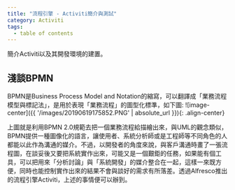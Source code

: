 ```yaml
---
title: "流程引擎 - Activiti簡介與測試"
category: Activiti
tags:
  - table of contents
---
```


簡介Activiti以及其開發環境的建置。

##  淺談BPMN
BPMN是Business Process Model and Notation的縮寫，可以翻譯成「業務流程模型與標記法」，是用於表現「業務流程」的圖型化標準，如下圖:
![image-center]({{ '/images/20190619175852.PNG' | absolute_url }}){: .align-center}

上圖就是利用BPMN 2.0規範去把一個業務流程給描繪出來，與UML的觀念類似，BPMN提供一種圖像化的語言，讓使用者、系統分析師或是工程師等不同角色的人都能以此作為溝通的媒介。不過，以開發者的角度來說，與客戶溝通時畫了一張流程圖，在談妥後又要把系統實作出來，可能又是一個艱鉅的任務，如果能有個工具，可以把用來「分析討論」與「系統開發」的媒介整合在一起，這樣一來既方便，同時也能控制實作出來的結果不會與談好的需求有所落差。透過Alfresco推出的流程引擎Activiti，上述的事情便可以辦到。



